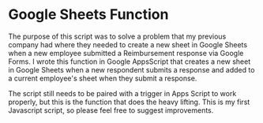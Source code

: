 # Google Sheets Function

The purpose of this script was to solve a problem that my previous company had where they needed to create a new sheet in Google Sheets when a new employee submitted a Reimbursement response via Google Forms.
I wrote this function in Google AppsScript that creates a new sheet in Google Sheets when a new respondent submits a response and added to a current employee's sheet when they submit a response.

The script still needs to be paired with a trigger in Apps Script to work properly, but this is the function that does the heavy lifting.
This is my first Javascript script, so please feel free to suggest improvements. 
